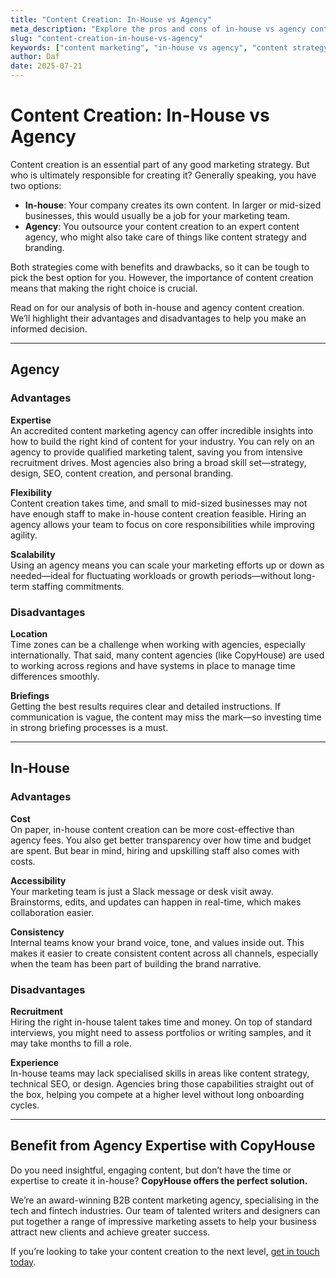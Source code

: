 ```yaml
---
title: "Content Creation: In-House vs Agency"
meta_description: "Explore the pros and cons of in-house vs agency content creation and discover which is the best fit for your marketing strategy and business goals."
slug: "content-creation-in-house-vs-agency"
keywords: ["content marketing", "in-house vs agency", "content strategy", "B2B marketing"]
author: Daf
date: 2025-07-21
---
```


# Content Creation: In-House vs Agency

Content creation is an essential part of any good marketing strategy. But who is ultimately responsible for creating it? Generally speaking, you have two options:

- **In-house**: Your company creates its own content. In larger or mid-sized businesses, this would usually be a job for your marketing team.
- **Agency**: You outsource your content creation to an expert content agency, who might also take care of things like content strategy and branding.

Both strategies come with benefits and drawbacks, so it can be tough to pick the best option for you. However, the importance of content creation means that making the right choice is crucial.

Read on for our analysis of both in-house and agency content creation. We’ll highlight their advantages and disadvantages to help you make an informed decision. 

---

## Agency

### Advantages

**Expertise**  
An accredited content marketing agency can offer incredible insights into how to build the right kind of content for your industry. You can rely on an agency to provide qualified marketing talent, saving you from intensive recruitment drives. Most agencies also bring a broad skill set—strategy, design, SEO, content creation, and personal branding.

**Flexibility**  
Content creation takes time, and small to mid-sized businesses may not have enough staff to make in-house content creation feasible. Hiring an agency allows your team to focus on core responsibilities while improving agility.

**Scalability**  
Using an agency means you can scale your marketing efforts up or down as needed—ideal for fluctuating workloads or growth periods—without long-term staffing commitments.

### Disadvantages

**Location**  
Time zones can be a challenge when working with agencies, especially internationally. That said, many content agencies (like CopyHouse) are used to working across regions and have systems in place to manage time differences smoothly.

**Briefings**  
Getting the best results requires clear and detailed instructions. If communication is vague, the content may miss the mark—so investing time in strong briefing processes is a must.

---

## In-House

### Advantages

**Cost**  
On paper, in-house content creation can be more cost-effective than agency fees. You also get better transparency over how time and budget are spent. But bear in mind, hiring and upskilling staff also comes with costs.

**Accessibility**  
Your marketing team is just a Slack message or desk visit away. Brainstorms, edits, and updates can happen in real-time, which makes collaboration easier.

**Consistency**  
Internal teams know your brand voice, tone, and values inside out. This makes it easier to create consistent content across all channels, especially when the team has been part of building the brand narrative.

### Disadvantages

**Recruitment**  
Hiring the right in-house talent takes time and money. On top of standard interviews, you might need to assess portfolios or writing samples, and it may take months to fill a role.

**Experience**  
In-house teams may lack specialised skills in areas like content strategy, technical SEO, or design. Agencies bring those capabilities straight out of the box, helping you compete at a higher level without long onboarding cycles.

---

## Benefit from Agency Expertise with CopyHouse

Do you need insightful, engaging content, but don’t have the time or expertise to create it in-house? **CopyHouse offers the perfect solution.**

We’re an award-winning B2B content marketing agency, specialising in the tech and fintech industries. Our team of talented writers and designers can put together a range of impressive marketing assets to help your business attract new clients and achieve greater success.

If you’re looking to take your content creation to the next level, [get in touch today](https://www.copyhouse.io/contact).
